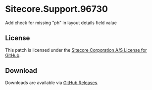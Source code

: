 # Sitecore.Support.96730
Add check for missing &quot;ph&quot; in layout details field value

## License  
This patch is licensed under the [Sitecore Corporation A/S License for GitHub](https://github.com/sitecoresupport/Sitecore.Support.96730/blob/master/LICENSE).  

## Download  
Downloads are available via [GitHub Releases](https://github.com/sitecoresupport/Sitecore.Support.96730/releases).  
